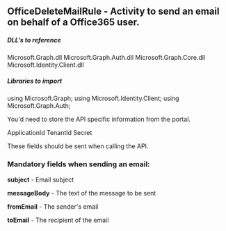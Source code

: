 ## OfficeDeleteMailRule - Activity to send an email on behalf of a Office365 user.

##### DLL's to reference
Microsoft.Graph.dll
Microsoft.Graph.Auth.dll
Microsoft.Graph.Core.dll
Microsoft.Identity.Client.dll

##### Libraries to import
using Microsoft.Graph;
using Microsoft.Identity.Client;
using Microsoft.Graph.Auth;

You'd need to store the API specific information from the portal.

ApplicationId
TenantId
Secret

These fields should be sent when calling the API.

### Mandatory fields when sending an email:

**subject**			  - Email subject 

**messageBody**   	  - The text of the message to be sent 

**fromEmail**		  - The sender's email

**toEmail**			  - The recipient of the email
